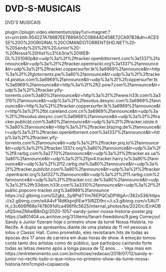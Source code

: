 # DVD-S-MUSICAIS
DVD'S MUSICAIS

<item>
<title>[COLOR silver][B] SANDY  &  JUNIOR - NOSSA HISTÓRIA [/COLOR][/B][COLOR yellow]  FULL HD [B][/COLOR][/B]</title>
<link>plugin://plugin.video.elementum/play?uri=magnet:?xt=urn:btih:954227A786B7EE7889A5CC0B844D458E72CA97B3&dn=ACESSE%20O%20ORIGINAL%20COMANDOTORRENTSHD.NET%20-%20Sandy%20%26%20Junior%20-%20Nossa%20Hist%c3%b3ria%20WEB-DL%201080p&tr=udp%3a%2f%2ftracker.openbittorrent.com%3a1337%2fannounce&tr=udp%3a%2f%2ftracker.opentrackr.org%3a1337%2fannounce&tr=udp%3a%2f%2ftracker.coppersurfer.tk%3a6969%2fannounce&tr=http%3a%2f%2fglotorrents.pw%3a80%2fannounce&tr=udp%3a%2f%2ftracker4.piratux.com%3a6969%2fannounce&tr=udp%3a%2f%2fcoppersurfer.tk%3a6969%2fannounce&tr=http%3a%2f%2ft2.pow7.com%2fannounce&tr=udp%3a%2f%2ftracker.yify-torrents.com%3a80%2fannounce&tr=http%3a%2f%2fwww.h33t.com%3a3310%2fannounce&tr=udp%3a%2f%2fexodus.desync.com%3a6969%2fannounce&tr=http%3a%2f%2ftracker.coppersurfer.tk%3a6969%2fannounce&tr=http%3a%2f%2fbt.careland.com.cn%3a6969%2fannounce&tr=udp%3a%2f%2fexodus.desync.com%3a6969%2fannounce&tr=udp%3a%2f%2ftracker.publicbt.com%3a80%2fannounce&tr=udp%3a%2f%2ftracker.istole.it%3a80%2fannounce&tr=http%3a%2f%2ftracker.blazing.de%2fannounce&tr=udp%3a%2f%2ftracker.openbittorrent.com%3a1337%2fannounce&tr=http%3a%2f%2ftracker.yify-torrents.com%2fannounce&tr=udp%3a%2f%2ftracker.prq.to%2fannounce&tr=udp%3a%2f%2ftracker.1337x.org%3a80%2fannounce&tr=udp%3a%2f%2f9.rarbg.com%3a2770%2fannounce&tr=udp%3a%2f%2ftracker.ex.ua%3a80%2fannounce&tr=udp%3a%2f%2fipv4.tracker.harry.lu%3a80%2fannounce&tr=udp%3a%2f%2f12.rarbg.me%3a80%2fannounce&tr=udp%3a%2f%2ftracker.publicbt.com%3a80%2fannounce&tr=udp%3a%2f%2ftracker.opentrackr.org%3a1337%2fannounce&tr=udp%3a%2f%2f11.rarbg.com%2fannounce&tr=udp%3a%2f%2ftracker.ccc.de%3a80%2fannounce&tr=udp%3a%2f%2ffr33dom.h33t.com%3a3310%2fannounce&tr=udp%3a%2f%2fpublic.popcorn-tracker.org%3a6969%2fannounce</link>
<thumbnail>https://s2.glbimg.com/GZgbL_Sy8PidTYm76EPQCsDPWgA=/362x536/https://s2.glbimg.com/eAA4vF18dKkpnjfiEwY5lRZD9rc=/i.s3.glbimg.com/v1/AUTH_c3c606ff68e7478091d1ca496f9c5625/internal_photos/bs/2020/c/E/rAOBufQSmeZNheIB8nDg/2020-1057-sandy-junior-nossa-historia-poster.jpg</thumbnail>
<fanart>https://ia801404.us.archive.org/31/items/fanart-freeddons/9.jpeg</fanart>
<info>Começou! Sandy e Junior fizeram hoje o primeiro show da turnê Nossa História, no Recife. A dupla se apresentou diante de uma plateia de 11 mil pessoas e lotou o Classic Hall. Como prometido, eles revisitaram hits de todas as épocas dos 17 anos de carreira em duas horas de show. A emoção tomou conta tanto dos artistas como do público, que participou cantando forte todas as letras mesmo após a longa pausa de 12 anos.... - Veja mais em https://entretenimento.uol.com.br/noticias/redacao/2019/07/12/sandy-e-junior-no-recife-tudo-o-que-rolou-no-primeiro-show-da-turne-nossa-historia.htm?cmpid=copiaecola</info>
</item>


